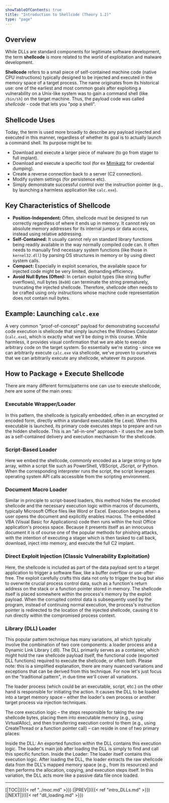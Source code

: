 ```yaml
---
showTableOfContents: true
title: "Introduction to Shellcode (Theory 1.2)"
type: "page"
---
```


## Overview

While DLLs are standard components for legitimate software development, the term **shellcode** is more related to the world of
exploitation and malware development.

**Shellcode** refers to a small piece of self-contained machine code (native CPU instructions) typically designed to be injected 
and executed in the memory space of a target process. The name originates from its historical use: one of the earliest and 
most common goals after exploiting a vulnerability on a Unix-like system was to gain a command shell (like `/bin/sh`) on the 
target machine. Thus, the payload code was called _shellcode_ - code that lets you "pop a shell". 

## Shellcode Uses

Today, the term is used more broadly to describe any payload injected and executed in this manner, regardless of whether 
its goal is to actually launch a command shell. Its purpose might be to:
- Download and execute a larger piece of malware (to go from stager to full implant).
- Download and execute a specific tool (for ex [Mimikatz](https://attack.mitre.org/software/S0002/) for credential dumping).
- Create a reverse connection back to a server (C2 connection).
- Modify system settings (for persistence etc).
- Simply demonstrate successful control over the instruction pointer (e.g., by launching a harmless application like `calc.exe`).

## Key Characteristics of Shellcode

- **Position-Independent:** Often, shellcode must be designed to run correctly regardless of where it ends up in memory. It cannot rely on absolute memory addresses for its internal jumps or data access, instead using relative addressing.
- **Self-Contained:** It usually cannot rely on standard library functions being readily available in the way normally compiled code can. It often needs to manually find necessary system functions (like those in `kernel32.dll`) by parsing OS structures in memory or by using direct system calls.
- **Compact:** Especially in exploit scenarios, the available space for injected code might be very limited, demanding efficiency.
- **Avoid Null Bytes (Often):** In certain exploit types (like string buffer overflows), null bytes (`0x00`) can terminate the string prematurely, truncating the injected shellcode. Therefore, shellcode often needs to be crafted using only instructions whose machine code representation does not contain null bytes.

## Example: Launching `calc.exe`

A very common "proof-of-concept" payload for demonstrating successful code execution is shellcode that simply launches the Windows 
Calculator (`calc.exe`), which is exactly what we'll be doing in this course. 
While harmless, it provides visual confirmation that we are able to execute arbitrary code on the target system.
So essentially we're stating - since we can arbitrarily execute `calc.exe` via shellcode, we've proven to ourselves that we can 
arbitrarily execute any shellcode, whatever its purpose. 

## How to Package + Execute Shellcode

There are many different forms/patterns one can use to execute shellcode, here are some of the main ones:

### Executable Wrapper/Loader
In this pattern, the shellcode is typically embedded, often in an encrypted or encoded form, 
directly within a standard executable file (.exe). When this executable is launched, 
its primary code executes steps to prepare and run the hidden shellcode. 
This is an "all-in-one" approach - it  uses the .exe both as a self-contained delivery and execution mechanism for the shellcode.

### Script-Based Loader
Here we embed the shellcode, commonly encoded as a large string or byte array, 
within a script file such as PowerShell, VBScript, JScript, or Python. 
When the corresponding interpreter runs the script, the script leverages operating system API calls 
accessible from the scripting environment. 

### Document Macro Loader
Similar in principle to script-based loaders, this method hides the encoded shellcode and the necessary execution 
logic within macros of documents, typically Microsoft Office files like Word or Excel. 
Execution begins when a user opens the document and explicitly enables macros. The embedded VBA (Visual Basic for Applications) 
code then runs within the host Office application's process space. Because it presents itself as an innocuous document it is 
of course one of the popular methods for phishing attacks, with the intention of executing a stager which is then tasked
to call back, download, inject into memory, and execute the full C2 implant. 

### Direct Exploit Injection (Classic Vulnerability Exploitation)
Here, the shellcode is included as part of the data payload sent to a target application to trigger a software flaw, 
like a buffer overflow or use-after-free. The exploit carefully crafts this data not only to trigger the bug but also to overwrite 
crucial process control data, such as a function's return address on the stack or a function pointer stored in memory. 
The shellcode itself is placed somewhere within the process's memory by the exploit payload. When the corrupted control data 
is subsequently used by the program, instead of continuing normal execution, the process's instruction pointer is redirected to the 
location of the injected shellcode, causing it to run directly within the compromised process context.

### Library (DLL) Loader
This popular pattern technique has many variations, all which typically involve the combination of two core components:
a loader process and a Dynamic Link Library (.dll). The DLL primarily serves as a container, which might hold the raw shellcode payload 
itself, the functional code (exported DLL functions) required to execute the shellcode, or often both. Please note: this is a 
simplified explanation, there are many nuanced variations and exceptions that can be derived from this technique. For now
let's just focus on the "traditional pattern", in due time we'll cover all variations. 

The loader process (which could be an executable, script, etc.) on the other hand is responsible for initiating the action. 
It causes the DLL to be loaded into a target memory space – either the loader's own process or another target process via 
injection techniques.

The core execution logic – the steps responsible for taking the raw shellcode bytes, placing them into executable memory 
(e.g., using VirtualAlloc), and then transferring execution control to them (e.g., using CreateThread or a function pointer call) 
– can reside in one of two primary places:

Inside the DLL: An exported function within the DLL contains this execution logic. The loader's main job after loading the DLL 
is simply to find and call this specific function.
Inside the Loader: The loader itself contains this execution logic. After loading the DLL, the loader extracts the raw shellcode 
data from the DLL's mapped memory space (e.g., from its resources) and then performs the allocation, copying, and execution steps itself. 
In this variation, the DLL acts more like a passive data file once loaded.

---
[|TOC|]({{< ref "../moc.md" >}})
[|PREV|]({{< ref "intro_DLLs.md" >}})
[|NEXT|]({{< ref "dll_loading.md" >}})